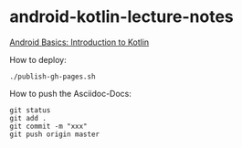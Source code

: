 # android-kotlin-lecture-notes

[Android Basics: Introduction to Kotlin](https://developer.android.com/courses/pathways/android-basics-kotlin-one)

How to deploy:

```
./publish-gh-pages.sh
```

How to push the Asciidoc-Docs:

```
git status
git add .
git commit -m "xxx"
git push origin master